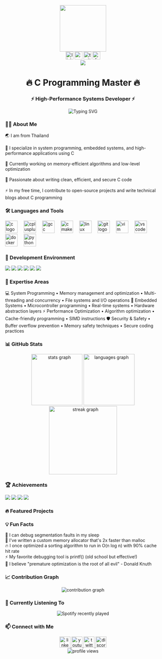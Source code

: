 <div align="center">
  <img height="150" src="https://media.giphy.com/media/qgQUggAC3Pfv687qPC/giphy.gif"  />
</div>
<div align="center">
  <img src="https://img.shields.io/static/v1?message=LinkedIn&logo=linkedin&label=&color=0077B5&logoColor=white&labelColor=&style=for-the-badge" height="25" alt="linkedin logo"  />
  <img src="https://img.shields.io/static/v1?message=Youtube&logo=youtube&label=&color=FF0000&logoColor=white&labelColor=&style=for-the-badge" height="25" alt="youtube logo"  />
  <img src="https://img.shields.io/static/v1?message=Twitter&logo=twitter&label=&color=1DA1F2&logoColor=white&labelColor=&style=for-the-badge" height="25" alt="twitter logo"  />
  <img src="https://img.shields.io/static/v1?message=Discord&logo=discord&label=&color=5865F2&logoColor=white&labelColor=&style=for-the-badge" height="25" alt="discord logo"  />
</div>
<div align="center">
  <img src="https://visitor-badge.laobi.icu/badge?page_id=yourusername.yourusername&left_color=red&right_color=blue&left_text=Profile%20Views"  />
</div>
<h1 align="center">🔥 C Programming Master 🔥</h1><h3 align="center">⚡ High-Performance Systems Developer ⚡</h3>
<div align="center">
  <img src="https://readme-typing-svg.herokuapp.com?font=Fira+Code&pause=1000&color=00599C&center=true&vCenter=true&width=435&lines=C+Programming+Expert;System+Level+Developer;Memory+Management+Specialist;Performance+Optimization+Guru" alt="Typing SVG" />
</div>
<h3 align="left">👨‍💻 About Me</h3>
<p align="left">
🌏 I am from Thailand <br><br>
🔭 I specialize in system programming, embedded systems, and high-performance applications using C <br><br>
🚀 Currently working on memory-efficient algorithms and low-level optimization <br><br>
🎯 Passionate about writing clean, efficient, and secure C code <br><br>
⚡ In my free time, I contribute to open-source projects and write technical blogs about C programming
</p>
<h3 align="left">🛠️ Languages and Tools</h3>
<div align="left">
  <img src="https://cdn.jsdelivr.net/gh/devicons/devicon/icons/c/c-original.svg" height="40" alt="c logo"  />
  <img width="12" />
  <img src="https://cdn.jsdelivr.net/gh/devicons/devicon/icons/cplusplus/cplusplus-original.svg" height="40" alt="cplusplus logo"  />
  <img width="12" />
  <img src="https://cdn.jsdelivr.net/gh/devicons/devicon/icons/gcc/gcc-original.svg" height="40" alt="gcc logo"  />
  <img width="12" />
  <img src="https://cdn.jsdelivr.net/gh/devicons/devicon/icons/cmake/cmake-original.svg" height="40" alt="cmake logo"  />
  <img width="12" />
  <img src="https://cdn.jsdelivr.net/gh/devicons/devicon/icons/linux/linux-original.svg" height="40" alt="linux logo"  />
  <img width="12" />
  <img src="https://cdn.jsdelivr.net/gh/devicons/devicon/icons/git/git-original.svg" height="40" alt="git logo"  />
  <img width="12" />
  <img src="https://cdn.jsdelivr.net/gh/devicons/devicon/icons/vim/vim-original.svg" height="40" alt="vim logo"  />
  <img width="12" />
  <img src="https://cdn.jsdelivr.net/gh/devicons/devicon/icons/vscode/vscode-original.svg" height="40" alt="vscode logo"  />
  <img width="12" />
  <img src="https://cdn.jsdelivr.net/gh/devicons/devicon/icons/docker/docker-original.svg" height="40" alt="docker logo"  />
  <img width="12" />
  <img src="https://cdn.jsdelivr.net/gh/devicons/devicon/icons/python/python-original.svg" height="40" alt="python logo"  />
</div>
<h3 align="left">🔧 Development Environment</h3>
<div align="left">
  <img src="https://img.shields.io/badge/OS-Linux-informational?style=for-the-badge&logo=linux&logoColor=white&color=2bbc8a" />
  <img src="https://img.shields.io/badge/Editor-Vim-informational?style=for-the-badge&logo=vim&logoColor=white&color=2bbc8a" />
  <img src="https://img.shields.io/badge/Code-C-informational?style=for-the-badge&logo=c&logoColor=white&color=2bbc8a" />
  <img src="https://img.shields.io/badge/Tools-GCC-informational?style=for-the-badge&logo=gnu&logoColor=white&color=2bbc8a" />
  <img src="https://img.shields.io/badge/Debug-GDB-informational?style=for-the-badge&logo=gnu&logoColor=white&color=2bbc8a" />
  <img src="https://img.shields.io/badge/Memory-Valgrind-informational?style=for-the-badge&logo=valgrind&logoColor=white&color=2bbc8a" />
</div>
<h3 align="left">🚀 Expertise Areas</h3>
<div align="left">💻 System Programming
	•	Memory management and optimization
	•	Multi-threading and concurrency
	•	File systems and I/O operations
🔧 Embedded Systems
	•	Microcontroller programming
	•	Real-time systems
	•	Hardware abstraction layers
⚡ Performance Optimization
	•	Algorithm optimization
	•	Cache-friendly programming
	•	SIMD instructions
🛡️ Security & Safety
	•	Buffer overflow prevention
	•	Memory safety techniques
	•	Secure coding practices
</div>
<h3 align="left">📊 GitHub Stats</h3>
<div align="center">
  <img src="https://github-readme-stats.vercel.app/api?username=yourusername&show_icons=true&theme=radical&hide_border=true" height="165" alt="stats graph"  />
  <img src="https://github-readme-stats.vercel.app/api/top-langs/?username=yourusername&layout=compact&theme=radical&hide_border=true" height="165" alt="languages graph"  />
</div>
<div align="center">
  <img src="https://streak-stats.demolab.com?user=yourusername&locale=en&mode=daily&theme=radical&hide_border=true&border_radius=5&order=3" height="220" alt="streak graph"  />
</div>
<h3 align="left">🏆 Achievements</h3>
<div align="left">
  <img src="https://img.shields.io/badge/Lines%20of%20Code-100K+-blue?style=for-the-badge&logo=github&logoColor=white" />
  <img src="https://img.shields.io/badge/Projects-50+-green?style=for-the-badge&logo=github&logoColor=white" />
  <img src="https://img.shields.io/badge/Contributors-Helped-orange?style=for-the-badge&logo=github&logoColor=white" />
  <img src="https://img.shields.io/badge/Open%20Source-Contributor-red?style=for-the-badge&logo=github&logoColor=white" />
</div>
<h3 align="left">🔥 Featured Projects</h3>
<div align="center">

</div>
<h3 align="left">💡 Fun Facts</h3>
<p align="left">
🎯 I can debug segmentation faults in my sleep<br>
🚀 I've written a custom memory allocator that's 2x faster than malloc<br>
🔥 I once optimized a sorting algorithm to run in O(n log n) with 90% cache hit rate<br>
⚡ My favorite debugging tool is printf() (old school but effective!)<br>
🌟 I believe "premature optimization is the root of all evil" - Donald Knuth
</p>
<h3 align="left">📈 Contribution Graph</h3>
<div align="center">
  <img src="https://github-readme-activity-graph.vercel.app/graph?username=yourusername&theme=redical&hide_border=true" alt="contribution graph" />
</div>
<h3 align="left">🎵 Currently Listening To</h3>
<div align="center">
  <img src="https://spotify-recently-played-readme.vercel.app/api?user=yourusername&count=1&unique=true" alt="Spotify recently played" />
</div>
<h3 align="left">📫 Connect with Me</h3>
<div align="center">
  <a href="https://linkedin.com/in/yourusername" target="_blank">
    <img src="https://img.shields.io/static/v1?message=LinkedIn&logo=linkedin&label=&color=0077B5&logoColor=white&labelColor=&style=for-the-badge" height="35" alt="linkedin logo"  />
  </a>
  <a href="https://youtube.com/yourusername" target="_blank">
    <img src="https://img.shields.io/static/v1?message=Youtube&logo=youtube&label=&color=FF0000&logoColor=white&labelColor=&style=for-the-badge" height="35" alt="youtube logo"  />
  </a>
  <a href="https://twitter.com/yourusername" target="_blank">
    <img src="https://img.shields.io/static/v1?message=Twitter&logo=twitter&label=&color=1DA1F2&logoColor=white&labelColor=&style=for-the-badge" height="35" alt="twitter logo"  />
  </a>
  <a href="https://discord.gg/yourusername" target="_blank">
    <img src="https://img.shields.io/static/v1?message=Discord&logo=discord&label=&color=5865F2&logoColor=white&labelColor=&style=for-the-badge" height="35" alt="discord logo"  />
  </a>
</div>
<div align="center">
  <img src="https://komarev.com/ghpvc/?username=yourusername&label=Profile%20views&color=0e75b6&style=flat" alt="profile views" />
</div>
<div align="center